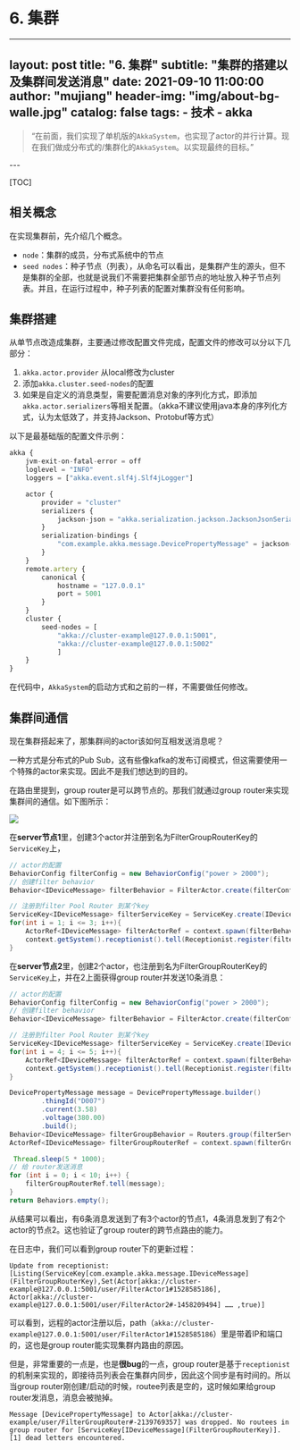# 6. 集群 

--- 
layout:     post
title:      "6. 集群"
subtitle:   "集群的搭建以及集群间发送消息"
date:       2021-09-10 11:00:00
author:     "mujiang"
header-img: "img/about-bg-walle.jpg"
catalog: false
tags:
     - 技术
     - akka   
---

> “在前面，我们实现了单机版的`AkkaSystem`，也实现了actor的并行计算。现在我们做成分布式的/集群化的`AkkaSystem`。以实现最终的目标。”

<p id = "build"></p>
---

[TOC]

## 相关概念

在实现集群前，先介绍几个概念。


* `node`：集群的成员，分布式系统中的节点
* `seed nodes`：种子节点（列表），从命名可以看出，是集群产生的源头，但不是集群的全部，也就是说我们不需要把集群全部节点的地址放入种子节点列表。并且，在运行过程中，种子列表的配置对集群没有任何影响。


## 集群搭建

从单节点改造成集群，主要通过修改配置文件完成，配置文件的修改可以分以下几部分：

1. `akka.actor.provider` 从local修改为cluster
2. 添加`akka.cluster.seed-nodes`的配置
3. 如果是自定义的消息类型，需要配置消息对象的序列化方式，即添加`akka.actor.serializers`等相关配置。（akka不建议使用java本身的序列化方式，认为太低效了，并支持Jackson、Protobuf等方式）

以下是最基础版的配置文件示例：


```js
akka {
    jvm-exit-on-fatal-error = off
    loglevel = "INFO"
    loggers = ["akka.event.slf4j.Slf4jLogger"]

    actor {
        provider = "cluster"
        serializers {
            jackson-json = "akka.serialization.jackson.JacksonJsonSerializer"
        }
        serialization-bindings {
            "com.example.akka.message.DevicePropertyMessage" = jackson-json
        }
    }
    remote.artery {
        canonical {
            hostname = "127.0.0.1"
            port = 5001
        }
    }
    cluster {
        seed-nodes = [
            "akka://cluster-example@127.0.0.1:5001",
            "akka://cluster-example@127.0.0.1:5002"
            ]
    }
}
```


在代码中，`AkkaSystem`的启动方式和之前的一样，不需要做任何修改。



## 集群间通信

现在集群搭起来了，那集群间的actor该如何互相发送消息呢？

一种方式是分布式的Pub Sub，这有些像kafka的发布订阅模式，但这需要使用一个特殊的actor来实现。因此不是我们想达到的目的。

在路由里提到，group router是可以跨节点的。那我们就通过group router来实现集群间的通信。如下图所示：

![](https://i.loli.net/2021/09/10/PYyEF4VNdutLMx9.jpg)



在**server节点1**里，创建3个actor并注册到名为FilterGroupRouterKey的`ServiceKey`上，

```java
// actor的配置
BehaviorConfig filterConfig = new BehaviorConfig("power > 2000");
// 创建filter behavior
Behavior<IDeviceMessage> filterBehavior = FilterActor.create(filterConfig, null);

// 注册到filter Pool Router 到某个key
ServiceKey<IDeviceMessage> filterServiceKey = ServiceKey.create(IDeviceMessage.class, "FilterGroupRouterKey");
for(int i = 1; i <= 3; i++){
    ActorRef<IDeviceMessage> filterActorRef = context.spawn(filterBehavior, "FilterActor" + i);
    context.getSystem().receptionist().tell(Receptionist.register(filterServiceKey, filterActorRef.narrow()));
}
```

在**server节点2**里，创建2个actor，也注册到名为FilterGroupRouterKey的`ServiceKey`上，并在2上面获得group router并发送10条消息：


```java
// actor的配置
BehaviorConfig filterConfig = new BehaviorConfig("power > 2000");
// 创建filter behavior
Behavior<IDeviceMessage> filterBehavior = FilterActor.create(filterConfig, null);

// 注册到filter Pool Router 到某个key
ServiceKey<IDeviceMessage> filterServiceKey = ServiceKey.create(IDeviceMessage.class, "FilterGroupRouterKey");
for(int i = 4; i <= 5; i++){
    ActorRef<IDeviceMessage> filterActorRef = context.spawn(filterBehavior, "FilterActor" + i);
    context.getSystem().receptionist().tell(Receptionist.register(filterServiceKey, filterActorRef.narrow()));
}

DevicePropertyMessage message = DevicePropertyMessage.builder()
        .thingId("D007")
        .current(3.58)
        .voltage(380.00)
        .build();
Behavior<IDeviceMessage> filterGroupBehavior = Routers.group(filterServiceKey).withRoundRobinRouting();
ActorRef<IDeviceMessage> filterGroupRouterRef = context.spawn(filterGroupBehavior, "FilterGroupRouter");

 Thread.sleep(5 * 1000);
// 给 router发送消息
for (int i = 0; i < 10; i++) {
    filterGroupRouterRef.tell(message);
}
return Behaviors.empty();
```

从结果可以看出，有6条消息发送到了有3个actor的节点1，4条消息发到了有2个actor的节点2。这也验证了group router的跨节点路由的能力。

在日志中，我们可以看到group router下的更新过程：


```log
Update from receptionist: [Listing(ServiceKey[com.example.akka.message.IDeviceMessage](FilterGroupRouterKey),Set(Actor[akka://cluster-example@127.0.0.1:5001/user/FilterActor1#1528585186], Actor[akka://cluster-example@127.0.0.1:5001/user/FilterActor2#-1458209494] …… ,true)]
```

可以看到，远程的actor注册以后，path（`akka://cluster-example@127.0.0.1:5001/user/FilterActor1#1528585186`）里是带着IP和端口的，这也是group router能实现集群内路由的原因。

但是，非常重要的一点是，也是**很bug**的一点，group router是基于`receptionist`的机制来实现的，即接待员列表会在集群内同步，因此这个同步是有时间的。所以当group router刚创建/启动的时候，routee列表是空的，这时候如果给group router发消息，消息会被抛掉。

```log
Message [DevicePropertyMessage] to Actor[akka://cluster-example/user/FilterGroupRouter#-2139769357] was dropped. No routees in group router for [ServiceKey[IDeviceMessage](FilterGroupRouterKey)]. [1] dead letters encountered.
```


